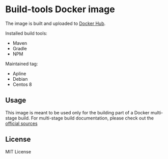 # Build-tools Docker image

The image is built and uploaded to [Docker Hub](https://hub.docker.com/r/revianlabs/build-tools).

Installed build tools:

- Maven
- Gradle
- NPM


Maintained tag:

- Apline
- Debian
- Centos 8

## Usage

This image is meant to be used only for the building part of a Docker multi-stage build. For multi-stage build documentation, please check out the [official sources](https://docs.docker.com/develop/develop-images/multistage-build/)

## License

MIT License

